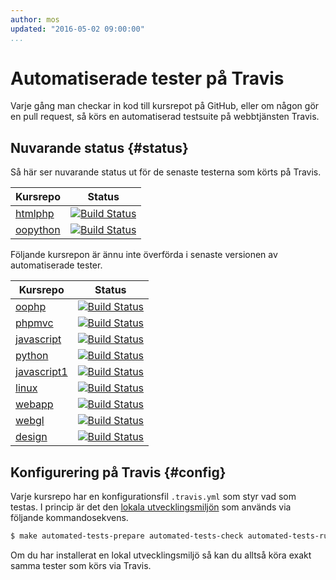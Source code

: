 ```yaml
---
author: mos
updated: "2016-05-02 09:00:00"
...
```

Automatiserade tester på Travis
==================================

Varje gång man checkar in kod till kursrepot på GitHub, eller om någon gör en pull request, så körs en automatiserad testsuite på webbtjänsten Travis.



Nuvarande status {#status}
----------------------------------

Så här ser nuvarande status ut för de senaste testerna som körts på Travis.

| Kursrepo | Status |
|----------|--------|
| [htmlphp](https://github.com/dbwebb-se/htmlphp) | [![Build Status](https://travis-ci.org/dbwebb-se/htmlphp.svg?branch=master)](https://travis-ci.org/dbwebb-se/htmlphp) |
| [oopython](https://github.com/dbwebb-se/oopython) | [![Build Status](https://travis-ci.org/dbwebb-se/oopython.svg?branch=master)](https://travis-ci.org/dbwebb-se/oopython) |

Följande kursrepon är ännu inte överförda i senaste versionen av automatiserade tester.

| Kursrepo | Status |
|----------|--------|
| [oophp](https://github.com/mosbth/oophp) | [![Build Status](https://travis-ci.org/mosbth/oophp.svg?branch=master)](https://travis-ci.org/dbwebb-se/oophp) |
| [phpmvc](https://github.com/dbwebb-se/phpmvc) | [![Build Status](https://travis-ci.org/dbwebb-se/phpmvc.svg?branch=master)](https://travis-ci.org/dbwebb-se/phpmvc) |
| [javascript](https://github.com/mosbth/javascript) | [![Build Status](https://travis-ci.org/mosbth/javascript.svg?branch=master)](https://travis-ci.org/dbwebb-se/javascript) |
| [python](https://github.com/mosbth/python) | [![Build Status](https://travis-ci.org/mosbth/python.svg?branch=master)](https://travis-ci.org/dbwebb-se/python) |
| [javascript1](https://github.com/mosbth/javascript1) | [![Build Status](https://travis-ci.org/mosbth/javascript1.svg?branch=master)](https://travis-ci.org/dbwebb-se/javascript1) |
| [linux](https://github.com/mosbth/linux) | [![Build Status](https://travis-ci.org/mosbth/linux.svg?branch=master)](https://travis-ci.org/dbwebb-se/linux) |
| [webapp](https://github.com/mosbth/webapp) | [![Build Status](https://travis-ci.org/mosbth/webapp.svg?branch=master)](https://travis-ci.org/dbwebb-se/webapp) |
| [webgl](https://github.com/mosbth/webgl) | [![Build Status](https://travis-ci.org/mosbth/webgl.svg?branch=master)](https://travis-ci.org/dbwebb-se/webgl) |
| [design](https://github.com/mosbth/design) | [![Build Status](https://travis-ci.org/mosbth/design.svg?branch=master)](https://travis-ci.org/dbwebb-se/design) |




Konfigurering på Travis {#config}
----------------------------------

Varje kursrepo har en konfigurationsfil `.travis.yml` som styr vad som testas. I princip är det den [lokala utvecklingsmiljön](development-environment) som används via följande kommandosekvens.

```bash
$ make automated-tests-prepare automated-tests-check automated-tests-run
```

Om du har installerat en lokal utvecklingsmiljö så kan du alltså köra exakt samma tester som körs via Travis.
